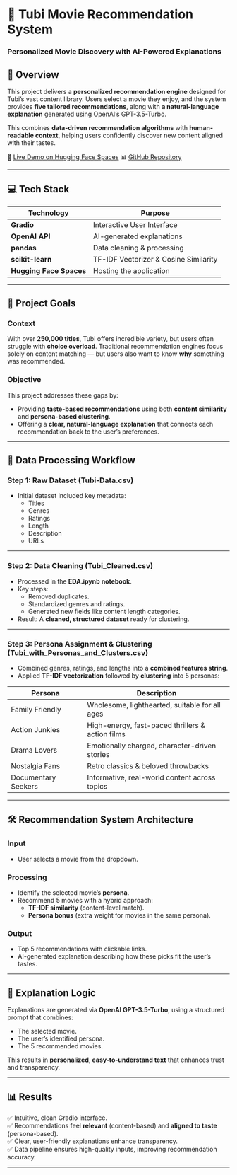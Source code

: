 # 🎥 Tubi Movie Recommendation System

### Personalized Movie Discovery with AI-Powered Explanations

## 📌 Overview
This project delivers a **personalized recommendation engine** designed for Tubi’s vast content library. Users select a movie they enjoy, and the system provides **five tailored recommendations**, along with **a natural-language explanation** generated using OpenAI’s GPT-3.5-Turbo.

This combines **data-driven recommendation algorithms** with **human-readable context**, helping users confidently discover new content aligned with their tastes.

🔗 [Live Demo on Hugging Face Spaces](https://huggingface.co/spaces/ah786/Tubi-Movie-Recommendation-System)
📊 [GitHub Repository](https://github.com/alihasan-786/Tubi-Movie-Recommendation-System)

---

## 💻 Tech Stack
| Technology      | Purpose                                          |
|-----------------|--------------------------------------------------|
| **Gradio**      | Interactive User Interface                       |
| **OpenAI API**  | AI-generated explanations                        |
| **pandas**      | Data cleaning & processing                       |
| **scikit-learn**| TF-IDF Vectorizer & Cosine Similarity            |
| **Hugging Face Spaces** | Hosting the application                  |

---

## 🎯 Project Goals
### Context
With over **250,000 titles**, Tubi offers incredible variety, but users often struggle with **choice overload**. Traditional recommendation engines focus solely on content matching — but users also want to know **why** something was recommended.

### Objective
This project addresses these gaps by:
- Providing **taste-based recommendations** using both **content similarity** and **persona-based clustering**.
- Offering a **clear, natural-language explanation** that connects each recommendation back to the user’s preferences.

---

## 🔗 Data Processing Workflow

### Step 1: Raw Dataset (Tubi-Data.csv)
- Initial dataset included key metadata:  
    - Titles  
    - Genres  
    - Ratings  
    - Length  
    - Description  
    - URLs

---

### Step 2: Data Cleaning (Tubi_Cleaned.csv)
- Processed in the **EDA.ipynb notebook**.
- Key steps:
    - Removed duplicates.
    - Standardized genres and ratings.
    - Generated new fields like content length categories.
- Result: A **cleaned, structured dataset** ready for clustering.

---

### Step 3: Persona Assignment & Clustering (Tubi_with_Personas_and_Clusters.csv)
- Combined genres, ratings, and lengths into a **combined features string**.
- Applied **TF-IDF vectorization** followed by **clustering** into 5 personas:

| Persona              | Description |
|---------------------|-------------------------------------------------------|
| Family Friendly     | Wholesome, lighthearted, suitable for all ages |
| Action Junkies      | High-energy, fast-paced thrillers & action films |
| Drama Lovers        | Emotionally charged, character-driven stories |
| Nostalgia Fans      | Retro classics & beloved throwbacks |
| Documentary Seekers | Informative, real-world content across topics |

---

## 🛠️ Recommendation System Architecture

### Input
- User selects a movie from the dropdown.

### Processing
- Identify the selected movie’s **persona**.
- Recommend 5 movies with a hybrid approach:
    - **TF-IDF similarity** (content-level match).
    - **Persona bonus** (extra weight for movies in the same persona).

### Output
- Top 5 recommendations with clickable links.
- AI-generated explanation describing how these picks fit the user’s tastes.

---

## 💬 Explanation Logic
Explanations are generated via **OpenAI GPT-3.5-Turbo**, using a structured prompt that combines:
- The selected movie.
- The user’s identified persona.
- The 5 recommended movies.

This results in **personalized, easy-to-understand text** that enhances trust and transparency.

---

## 📊 Results
✅ Intuitive, clean Gradio interface.  
✅ Recommendations feel **relevant** (content-based) and **aligned to taste** (persona-based).  
✅ Clear, user-friendly explanations enhance transparency.  
✅ Data pipeline ensures high-quality inputs, improving recommendation accuracy.

---
